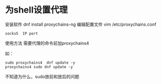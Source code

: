 # 为shell设置代理

安装软件
dnf install proxychains-ng
编辑配置文件
vim /etc/proxychains.conf

```
socks5	IP port
```
使用方法
需要代理的命令前加proxychains4

如：

```shell
sudo proxychains4  dnf update -y
proxychains4 sudo dnf update -y
```



不知道为什么，sudo放前和放后的问题
